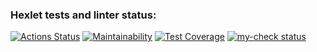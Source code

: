 ### Hexlet tests and linter status:
[![Actions Status](https://github.com/manOpposite/frontend-project-46/workflows/hexlet-check/badge.svg)](https://github.com/manOpposite/frontend-project-46/actions)
[![Maintainability](https://api.codeclimate.com/v1/badges/7bfddf201efd5eb9a9b8/maintainability)](https://codeclimate.com/github/manOpposite/frontend-project-46/maintainability)
[![Test Coverage](https://api.codeclimate.com/v1/badges/7bfddf201efd5eb9a9b8/test_coverage)](https://codeclimate.com/github/manOpposite/frontend-project-46/test_coverage)
[![my-check status](https://github.com/manOpposite/frontend-project-46/actions/workflows/my-check.yml/badge.svg)](https://github.com/manOpposite/frontend-project-46/actions/workflows/my-check.yml)